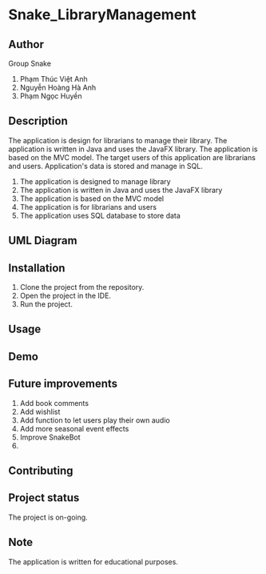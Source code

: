 # Snake_LibraryManagement
## Author
Group Snake

  1. Phạm Thúc Việt Anh
  2. Nguyễn Hoàng Hà Anh
  3. Phạm Ngọc Huyền

## Description
The application is design for librarians to manage their library. The application is written in Java and uses the JavaFX library. The application is based on the MVC model. The target users of this application are librarians and users. Application's data is stored and manage in SQL.

  1. The application is designed to manage library
  2. The application is written in Java and uses the JavaFX library
  3. The application is based on the MVC model
  4. The application is for librarians and users
  5. The application uses SQL database to store data

## UML Diagram

## Installation 
  1. Clone the project from the repository.
  2. Open the project in the IDE.
  3. Run the project.

## Usage

## Demo

## Future improvements
  1. Add book comments
  2. Add wishlist
  3. Add function to let users play their own audio
  4. Add more seasonal event effects
  5. Improve SnakeBot
  6.

## Contributing

## Project status
The project is on-going.

## Note
The application is written for educational purposes.
